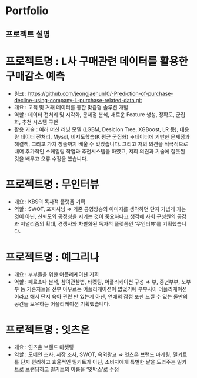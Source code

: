 # Portfolio

## 프로젝트 설명

# 프로젝트명 : L사 구매관련 데이터를 활용한 구매감소 예측
- 링크 : https://github.com/jeongjaehun10/-Prediction-of-purchase-decline-using-company-L-purchase-related-data.git  
- 개요 :  고객 및 거래 데이터를 통한 맞춤형 솔루션 개발
- 역할 : 데이터 전처리 및 시각화, 문제점 분석, 새로운 Feature 생성, 정확도, 군집화, 추천 시스템 구현
- 활용 기술 : 여러 머신 러닝 모델 (LGBM, Desicion Tree, XGBoost, LR 등), 대용량 데이터 전처리, Mysql, 비지도학습(K 평균 군집화)
⇒데이터에 기반한 문제점과 해결책, 그리고 가치 창출까지 배울 수 있었습니다. 
그리고 저의 의견을 적극적으로 내어 추가적인 스케일링 작업과 추천시스템을 하였고, 저희 의견과 기술에 잘못된 것을 배우고 오류 수정을 했습니다. 

# 프로젝트명 : 무인터뷰
- 개요 : KBS의 독자적 플랫폼 기획
- 역할 :  SWOT, 포지셔닝
⇒ 기존 공영방송의 이미지를 생각하면 단지 가볍게 가는 것이 아닌, 신뢰도외 공정성을 지키는 것이 중요하다고 생각해 사회 구성원의 공감과 저널리즘의 확대, 경쟁사와 차별화된 독자적 플랫폼인 ‘무인터뷰’를 기획했습니다. 


# 프로젝트명 : 예그리나
- 개요 : 부부들을 위한 어플리케이션 기획
- 역할 : 페르소나 분석, 참여관찰법, 타켓팅, 어플리케이션 구성
⇒ 부, 중년부부, 노부부 등 기혼자들을 전부 아우르는 어플리케이션이 없었기에 부부사이 어플리케이션이라고 해서 단지 육아 관련 만 있는게 아닌, 연애의 감정 또한 느낄 수 있는 둘만의 공간들 보유하는 어플리케이션 기획했습니다. 


# 프로젝트명 : 잇츠온
- 개요 : 잇츠온 브랜드 마켓팅
- 역할 : 도메인 조사, 시장 조사, SWOT, 옥외광고 
⇒  잇츠온 브랜드 마케팅, 밀키트를 단지 편리하고 효율적인 밀키트가 아닌, 소비자에게 특별한 날을 도와주는 밀키트로 브랜딩하고 
밀키트의 이름을 ‘잇박스’로 수정
